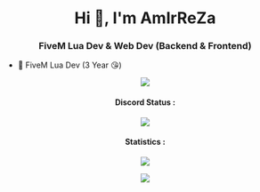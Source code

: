 <h1 align="center">Hi 👋, I'm AmIrReZa</h1>
<h3 align="center">
    FiveM Lua Dev & Web Dev (Backend & Frontend)
</h3>

- 📱 FiveM Lua Dev (3 Year 😘)

<p align="center">
<img align="center" src="[https://github-readme-stats.vercel.app/api/top-langs/?username=AmIrReZa386&hide=html,css&layout=compact&theme=synthwave](https://metrics.lecoq.io/Ahmadzare?template=classic&activity=1&languages=1&activity.limit=5&activity.days=300&activity.filter=all&activity.visibility=all&activity.timestamps=false&languages.colors=github&languages.threshold=0%25&config.timezone=Asia%2FTehran&config.twemoji=true)" />
</p>

<h4 align="center">Discord Status :</h4>
<p align="center">
<img align="center" src="https://discord.c99.nl/widget/theme-4/783576714852171797.png" />
</p>
<p align="center">
</p>

<h4 align="center">Statistics :</h4>
<p align="center">
<img align="center" src="https://github-readme-stats.vercel.app/api/top-langs/?username=AmIrReZa386&hide=html,css&layout=compact&theme=synthwave" />
</p>

<p align="center">
<img align="center" src="https://github-readme-stats.vercel.app/api?username=AmIrReZa386&layout=compact&theme=synthwave" />
</p>
